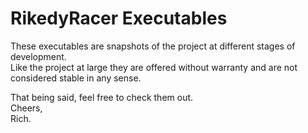 # RikedyRacer Executables  
  
These executables are snapshots of the project at different stages of development.   
Like the project at large they are offered without warranty and are not considered stable in any sense.  
  
That being said, feel free to check them out.  
Cheers,  
Rich.  